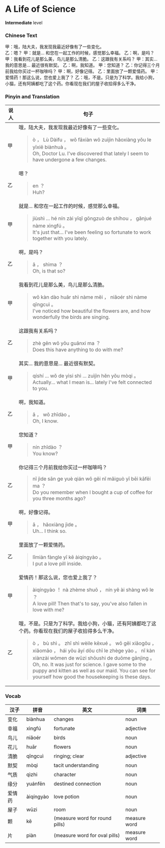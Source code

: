 # A Life of Science
**Intermediate** level
### Chinese Text
甲：哦，陆大夫，我发现我最近好像有了一些变化。<br />乙：嗯？
甲：就是... 和您在一起工作的时候，感觉那么幸福。
乙：啊，是吗？
甲：我看到花儿是那么美，鸟儿是那么清脆。
乙：这跟我有关系吗？
甲：其实... 我的意思是... 最近很有默契。
乙：啊，我知道。
甲：您知道？
乙：你记得三个月前我给你买过一杯咖啡吗？
甲：啊，好像记得。
乙：里面放了一颗爱情药。
甲：爱情药！那这么说，您也爱上我了？
乙：哦，不是。只是为了科学。我给小狗，小猫，还有阿姨都吃了这个药。你看现在我们的屋子收拾得多么干净。

### Pinyin and Translation
|说人|句子|
|----|----|
|甲|哦，陆大夫，我发现我最近好像有了一些变化。<blockquote>ò ， Lù Dàifu ， wǒ fāxiàn wǒ zuìjìn hǎoxiàng yǒu le yīxiē biànhuà 。<br />Oh, Doctor Lu. I've discovered that lately I seem to have undergone a few changes.</blockquote>|
|乙|嗯？<blockquote>en ？<br />Huh?</blockquote>|
|甲|就是... 和您在一起工作的时候，感觉那么幸福。<blockquote>jiùshì ... hé nín zài yīqǐ gōngzuò de shíhou ， gǎnjué nàme xìngfú 。<br />It's just that... I've been feeling so fortunate to work together with you lately.</blockquote>|
|乙|啊，是吗？<blockquote>ā ， shìma ？<br />Oh, is that so?</blockquote>|
|甲|我看到花儿是那么美，鸟儿是那么清脆。<blockquote>wǒ kàn dào huār shì nàme měi ， niǎoér shì nàme qīngcuì 。<br />I've noticed how beautiful the flowers are, and how wonderfully the birds are singing.</blockquote>|
|乙|这跟我有关系吗？<blockquote>zhè gēn wǒ yǒu guānxi ma ？<br />Does this have anything to do with me?</blockquote>|
|甲|其实... 我的意思是... 最近很有默契。<blockquote>qíshí ... wǒ de yìsi shì ... zuìjìn hěn yǒu mòqi 。<br />Actually... what I mean is... lately I've felt connected to you.</blockquote>|
|乙|啊，我知道。<blockquote>ā ， wǒ zhīdào 。<br />Oh, I know.</blockquote>|
|甲|您知道？<blockquote>nín zhīdào ？<br />You know?</blockquote>|
|乙|你记得三个月前我给你买过一杯咖啡吗？<blockquote>nǐ jìde sān ge yuè qián wǒ gěi nǐ mǎiguò yī bēi kāfēi ma ？<br />Do you remember when I bought a cup of coffee for you three months ago?</blockquote>|
|甲|啊，好像记得。<blockquote>ā ， hǎoxiàng jìde 。<br />Uh... I think so.</blockquote>|
|乙|里面放了一颗爱情药。<blockquote>lǐmiàn fàngle yī kē àiqíngyào 。<br />I put a love pill inside.</blockquote>|
|甲|爱情药！那这么说，您也爱上我了？<blockquote>àiqíngyào ！ nà zhème shuō ， nín yě ài shàng wǒ le ？<br />A love pill! Then that's to say, you've also fallen in love with me?</blockquote>|
|乙|哦，不是。只是为了科学。我给小狗，小猫，还有阿姨都吃了这个药。你看现在我们的屋子收拾得多么干净。<blockquote>ò ， bù shì 。 zhǐ shì wèile kēxué 。 wǒ gěi xiǎogǒu ， xiǎomāo ， hái yǒu āyí dōu chī le zhège yào 。 nǐ kàn xiànzài wǒmen de wūzi shōushi de duōme gānjìng 。<br />Oh, no. It was just for science. I gave some to the puppy and kitten as well as our maid. You can see for yourself how good the housekeeping is these days.</blockquote>|
### Vocab
|汉子|拼音|英文|词类|
|----|----|----|----|
|变化|biànhua|changes|noun|
|幸福|xìngfú|fortunate|adjective|
|鸟儿|niǎoér|birds|noun|
|花儿|huār|flowers|noun|
|清脆|qīngcuì|ringing; clear|adjective|
|默契|mòqi|tacit understanding|noun|
|气质|qìzhi|character|noun|
|缘分|yuánfēn|destined connection|noun|
|爱情药|àiqíngyào|love potion|noun|
|屋子|wūzi|room|noun|
|颗|kē|(measure word for round pills)|measure word|
|片|piàn|(measure word for oval pills)|measure word|